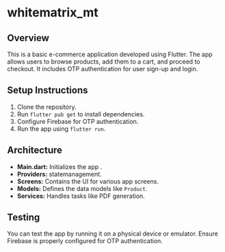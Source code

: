 # whitematrix_mt
## Overview
This is a basic e-commerce application developed using Flutter. The app allows users to browse products, add them to a cart, and proceed to checkout. It includes OTP authentication for user sign-up and login.

## Setup Instructions
1. Clone the repository.
2. Run `flutter pub get` to install dependencies.
3. Configure Firebase for OTP authentication.
4. Run the app using `flutter run`.

## Architecture
- **Main.dart:** Initializes the app .
- **Providers:** statemanagement.
- **Screens:** Contains the UI for various app screens.
- **Models:** Defines the data models like `Product`.
- **Services:** Handles tasks like PDF generation.

## Testing
You can test the app by running it on a physical device or emulator. Ensure Firebase is properly configured for OTP authentication.


